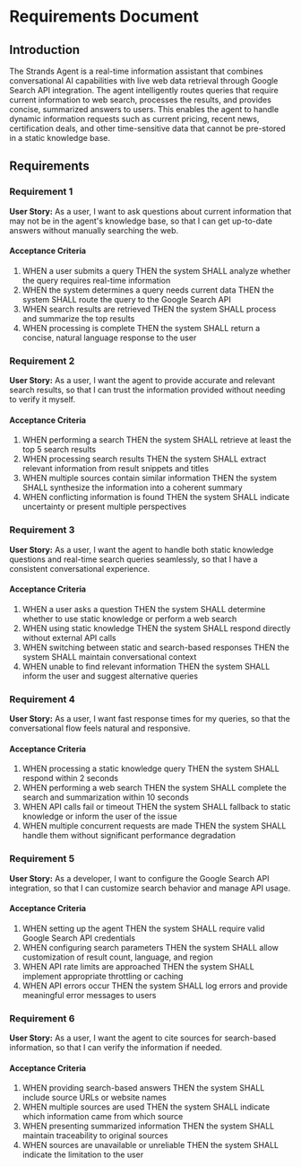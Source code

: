# Requirements Document

## Introduction

The Strands Agent is a real-time information assistant that combines conversational AI capabilities with live web data retrieval through Google Search API integration. The agent intelligently routes queries that require current information to web search, processes the results, and provides concise, summarized answers to users. This enables the agent to handle dynamic information requests such as current pricing, recent news, certification deals, and other time-sensitive data that cannot be pre-stored in a static knowledge base.

## Requirements

### Requirement 1

**User Story:** As a user, I want to ask questions about current information that may not be in the agent's knowledge base, so that I can get up-to-date answers without manually searching the web.

#### Acceptance Criteria

1. WHEN a user submits a query THEN the system SHALL analyze whether the query requires real-time information
2. WHEN the system determines a query needs current data THEN the system SHALL route the query to the Google Search API
3. WHEN search results are retrieved THEN the system SHALL process and summarize the top results
4. WHEN processing is complete THEN the system SHALL return a concise, natural language response to the user

### Requirement 2

**User Story:** As a user, I want the agent to provide accurate and relevant search results, so that I can trust the information provided without needing to verify it myself.

#### Acceptance Criteria

1. WHEN performing a search THEN the system SHALL retrieve at least the top 5 search results
2. WHEN processing search results THEN the system SHALL extract relevant information from result snippets and titles
3. WHEN multiple sources contain similar information THEN the system SHALL synthesize the information into a coherent summary
4. WHEN conflicting information is found THEN the system SHALL indicate uncertainty or present multiple perspectives

### Requirement 3

**User Story:** As a user, I want the agent to handle both static knowledge questions and real-time search queries seamlessly, so that I have a consistent conversational experience.

#### Acceptance Criteria

1. WHEN a user asks a question THEN the system SHALL determine whether to use static knowledge or perform a web search
2. WHEN using static knowledge THEN the system SHALL respond directly without external API calls
3. WHEN switching between static and search-based responses THEN the system SHALL maintain conversational context
4. WHEN unable to find relevant information THEN the system SHALL inform the user and suggest alternative queries

### Requirement 4

**User Story:** As a user, I want fast response times for my queries, so that the conversational flow feels natural and responsive.

#### Acceptance Criteria

1. WHEN processing a static knowledge query THEN the system SHALL respond within 2 seconds
2. WHEN performing a web search THEN the system SHALL complete the search and summarization within 10 seconds
3. WHEN API calls fail or timeout THEN the system SHALL fallback to static knowledge or inform the user of the issue
4. WHEN multiple concurrent requests are made THEN the system SHALL handle them without significant performance degradation

### Requirement 5

**User Story:** As a developer, I want to configure the Google Search API integration, so that I can customize search behavior and manage API usage.

#### Acceptance Criteria

1. WHEN setting up the agent THEN the system SHALL require valid Google Search API credentials
2. WHEN configuring search parameters THEN the system SHALL allow customization of result count, language, and region
3. WHEN API rate limits are approached THEN the system SHALL implement appropriate throttling or caching
4. WHEN API errors occur THEN the system SHALL log errors and provide meaningful error messages to users

### Requirement 6

**User Story:** As a user, I want the agent to cite sources for search-based information, so that I can verify the information if needed.

#### Acceptance Criteria

1. WHEN providing search-based answers THEN the system SHALL include source URLs or website names
2. WHEN multiple sources are used THEN the system SHALL indicate which information came from which source
3. WHEN presenting summarized information THEN the system SHALL maintain traceability to original sources
4. WHEN sources are unavailable or unreliable THEN the system SHALL indicate the limitation to the user